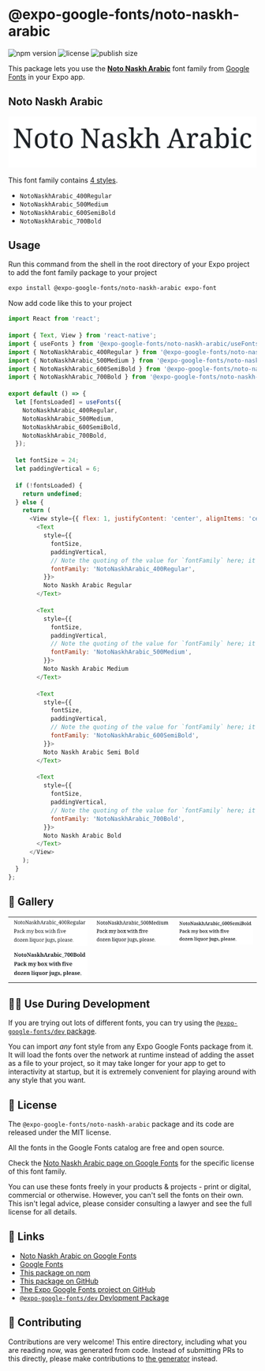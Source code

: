 # @expo-google-fonts/noto-naskh-arabic

![npm version](https://flat.badgen.net/npm/v/@expo-google-fonts/noto-naskh-arabic)
![license](https://flat.badgen.net/github/license/expo/google-fonts)
![publish size](https://flat.badgen.net/packagephobia/install/@expo-google-fonts/noto-naskh-arabic)

This package lets you use the [**Noto Naskh Arabic**](https://fonts.google.com/specimen/Noto+Naskh+Arabic) font family from [Google Fonts](https://fonts.google.com/) in your Expo app.

## Noto Naskh Arabic

![Noto Naskh Arabic](./font-family.png)

This font family contains [4 styles](#-gallery).

- `NotoNaskhArabic_400Regular`
- `NotoNaskhArabic_500Medium`
- `NotoNaskhArabic_600SemiBold`
- `NotoNaskhArabic_700Bold`

## Usage

Run this command from the shell in the root directory of your Expo project to add the font family package to your project
```sh
expo install @expo-google-fonts/noto-naskh-arabic expo-font
```

Now add code like this to your project
```js
import React from 'react';

import { Text, View } from 'react-native';
import { useFonts } from '@expo-google-fonts/noto-naskh-arabic/useFonts';
import { NotoNaskhArabic_400Regular } from '@expo-google-fonts/noto-naskh-arabic/400Regular';
import { NotoNaskhArabic_500Medium } from '@expo-google-fonts/noto-naskh-arabic/500Medium';
import { NotoNaskhArabic_600SemiBold } from '@expo-google-fonts/noto-naskh-arabic/600SemiBold';
import { NotoNaskhArabic_700Bold } from '@expo-google-fonts/noto-naskh-arabic/700Bold';

export default () => {
  let [fontsLoaded] = useFonts({
    NotoNaskhArabic_400Regular,
    NotoNaskhArabic_500Medium,
    NotoNaskhArabic_600SemiBold,
    NotoNaskhArabic_700Bold,
  });

  let fontSize = 24;
  let paddingVertical = 6;

  if (!fontsLoaded) {
    return undefined;
  } else {
    return (
      <View style={{ flex: 1, justifyContent: 'center', alignItems: 'center' }}>
        <Text
          style={{
            fontSize,
            paddingVertical,
            // Note the quoting of the value for `fontFamily` here; it expects a string!
            fontFamily: 'NotoNaskhArabic_400Regular',
          }}>
          Noto Naskh Arabic Regular
        </Text>

        <Text
          style={{
            fontSize,
            paddingVertical,
            // Note the quoting of the value for `fontFamily` here; it expects a string!
            fontFamily: 'NotoNaskhArabic_500Medium',
          }}>
          Noto Naskh Arabic Medium
        </Text>

        <Text
          style={{
            fontSize,
            paddingVertical,
            // Note the quoting of the value for `fontFamily` here; it expects a string!
            fontFamily: 'NotoNaskhArabic_600SemiBold',
          }}>
          Noto Naskh Arabic Semi Bold
        </Text>

        <Text
          style={{
            fontSize,
            paddingVertical,
            // Note the quoting of the value for `fontFamily` here; it expects a string!
            fontFamily: 'NotoNaskhArabic_700Bold',
          }}>
          Noto Naskh Arabic Bold
        </Text>
      </View>
    );
  }
};

```

## 🔡 Gallery


||||
|-|-|-|
|![NotoNaskhArabic_400Regular](.//400Regular/NotoNaskhArabic_400Regular.ttf.png)|![NotoNaskhArabic_500Medium](.//500Medium/NotoNaskhArabic_500Medium.ttf.png)|![NotoNaskhArabic_600SemiBold](.//600SemiBold/NotoNaskhArabic_600SemiBold.ttf.png)||
|![NotoNaskhArabic_700Bold](.//700Bold/NotoNaskhArabic_700Bold.ttf.png)||||


## 👩‍💻 Use During Development

If you are trying out lots of different fonts, you can try using the [`@expo-google-fonts/dev` package](https://github.com/expo/google-fonts/tree/master/font-packages/dev#readme).

You can import *any* font style from any Expo Google Fonts package from it. It will load the fonts
over the network at runtime instead of adding the asset as a file to your project, so it may take longer
for your app to get to interactivity at startup, but it is extremely convenient
for playing around with any style that you want.

## 📖 License

The `@expo-google-fonts/noto-naskh-arabic` package and its code are released under the MIT license.

All the fonts in the Google Fonts catalog are free and open source.

Check the [Noto Naskh Arabic page on Google Fonts](https://fonts.google.com/specimen/Noto+Naskh+Arabic) for the specific license of this font family.

You can use these fonts freely in your products & projects - print or digital, commercial or otherwise. However, you can't sell the fonts on their own. This isn't legal advice, please consider consulting a lawyer and see the full license for all details.

## 🔗 Links

- [Noto Naskh Arabic on Google Fonts](https://fonts.google.com/specimen/Noto+Naskh+Arabic)
- [Google Fonts](https://fonts.google.com/)
- [This package on npm](https://www.npmjs.com/package/@expo-google-fonts/noto-naskh-arabic)
- [This package on GitHub](https://github.com/expo/google-fonts/tree/master/font-packages/noto-naskh-arabic)
- [The Expo Google Fonts project on GitHub](https://github.com/expo/google-fonts)
- [`@expo-google-fonts/dev` Devlopment Package](https://github.com/expo/google-fonts/tree/master/font-packages/dev)

## 🤝 Contributing

Contributions are very welcome! This entire directory, including what you are reading now, was generated from code. Instead of submitting PRs to this directly, please make contributions to [the generator](https://github.com/expo/google-fonts/tree/master/packages/generator) instead.
